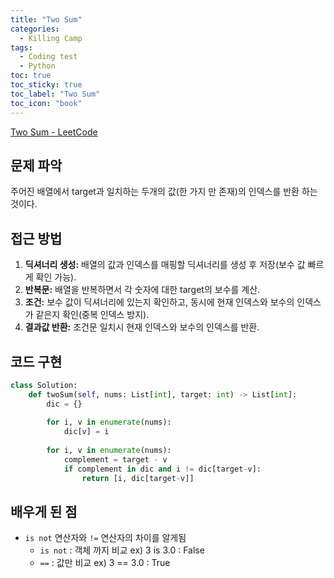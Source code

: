 ```yaml
---
title: "Two Sum"
categories:
  - Killing Camp
tags:
  - Coding test
  - Python
toc: true
toc_sticky: true
toc_label: "Two Sum"
toc_icon: "book"
---
```


[Two Sum - LeetCode](https://leetcode.com/problems/two-sum/)

## 문제 파악

주어진 배열에서 target과 일치하는 두개의 값(한 가지 만 존재)의 인덱스를 반환 하는 것이다. 

## 접근 방법

1. **딕셔너리 생성:** 배열의 값과 인덱스를 매핑할 딕셔너리를 생성 후 저장(보수 값 빠르게 확인 가능).
2. **반복문:** 배열을 반복하면서 각 숫자에 대한 target의 보수를 계산.
3. **조건:** 보수 값이 딕셔너리에 있는지 확인하고, 동시에 현재 인덱스와 보수의 인덱스가 같은지 확인(중복 인덱스 방지).
4. **결과값 반환:** 조건문 일치시 현재 인덱스와 보수의 인덱스를 반환.

## 코드 구현

```python
class Solution:
    def twoSum(self, nums: List[int], target: int) -> List[int]:
        dic = {}
        
        for i, v in enumerate(nums):
            dic[v] = i
            
        for i, v in enumerate(nums):
            complement = target - v
            if complement in dic and i != dic[target-v]:
                return [i, dic[target-v]]
```

## 배우게 된 점

- `is not` 연산자와 `!=` 연산자의 차이를 알게됨
    - `is not` : 객체 까지 비교 ex) 3 is 3.0 : False
    - `==` : 값만 비교 ex) 3 == 3.0 : True
